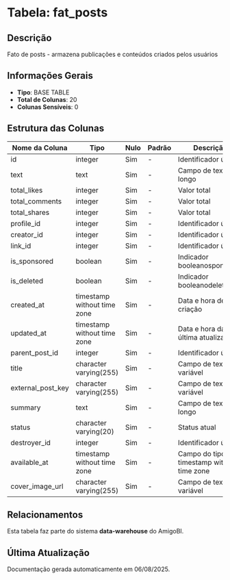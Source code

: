 # Tabela: fat_posts

## Descrição
Fato de posts - armazena publicações e conteúdos criados pelos usuários

## Informações Gerais
- **Tipo**: BASE TABLE
- **Total de Colunas**: 20
- **Colunas Sensíveis**: 0

## Estrutura das Colunas

| Nome da Coluna | Tipo | Nulo | Padrão | Descrição | Sensível |
|----------------|------|------|--------|-----------|----------|
| id | integer | Sim | - | Identificador único | Não |
| text | text | Sim | - | Campo de texto longo | Não |
| total_likes | integer | Sim | - | Valor total | Não |
| total_comments | integer | Sim | - | Valor total | Não |
| total_shares | integer | Sim | - | Valor total | Não |
| profile_id | integer | Sim | - | Identificador único | Não |
| creator_id | integer | Sim | - | Identificador único | Não |
| link_id | integer | Sim | - | Identificador único | Não |
| is_sponsored | boolean | Sim | - | Indicador booleanosponsored | Não |
| is_deleted | boolean | Sim | - | Indicador booleanodeleted | Não |
| created_at | timestamp without time zone | Sim | - | Data e hora de criação | Não |
| updated_at | timestamp without time zone | Sim | - | Data e hora da última atualização | Não |
| parent_post_id | integer | Sim | - | Identificador único | Não |
| title | character varying(255) | Sim | - | Campo de texto variável | Não |
| external_post_key | character varying(255) | Sim | - | Campo de texto variável | Não |
| summary | text | Sim | - | Campo de texto longo | Não |
| status | character varying(20) | Sim | - | Status atual | Não |
| destroyer_id | integer | Sim | - | Identificador único | Não |
| available_at | timestamp without time zone | Sim | - | Campo do tipo timestamp without time zone | Não |
| cover_image_url | character varying(255) | Sim | - | Campo de texto variável | Não |

## Relacionamentos
Esta tabela faz parte do sistema **data-warehouse** do AmigoBI.

## Última Atualização
Documentação gerada automaticamente em 06/08/2025.
